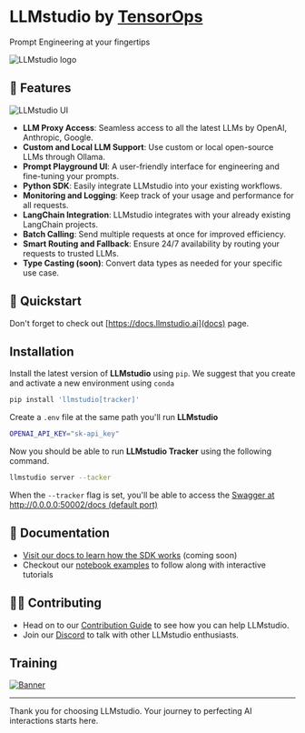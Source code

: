 # LLMstudio by [TensorOps](http://tensorops.ai "TensorOps")

Prompt Engineering at your fingertips

![LLMstudio logo](https://imgur.com/Xqsj6V2.gif)

## 🌟 Features

![LLMstudio UI](https://imgur.com/wrwiIUs.png)

- **LLM Proxy Access**: Seamless access to all the latest LLMs by OpenAI, Anthropic, Google.
- **Custom and Local LLM Support**: Use custom or local open-source LLMs through Ollama.
- **Prompt Playground UI**: A user-friendly interface for engineering and fine-tuning your prompts.
- **Python SDK**: Easily integrate LLMstudio into your existing workflows.
- **Monitoring and Logging**: Keep track of your usage and performance for all requests.
- **LangChain Integration**: LLMstudio integrates with your already existing LangChain projects.
- **Batch Calling**: Send multiple requests at once for improved efficiency.
- **Smart Routing and Fallback**: Ensure 24/7 availability by routing your requests to trusted LLMs.
- **Type Casting (soon)**: Convert data types as needed for your specific use case.

## 🚀 Quickstart

Don't forget to check out [https://docs.llmstudio.ai](docs) page.

## Installation

Install the latest version of **LLMstudio** using `pip`. We suggest that you create and activate a new environment using `conda`

```bash
pip install 'llmstudio[tracker]'
```

Create a `.env` file at the same path you'll run **LLMstudio**

```bash
OPENAI_API_KEY="sk-api_key"
```

Now you should be able to run **LLMstudio Tracker** using the following command.

```bash
llmstudio server --tacker
```

When the `--tracker` flag is set, you'll be able to access the [Swagger at http://0.0.0.0:50002/docs (default port)](http://0.0.0.0:50002/docs)

## 📖 Documentation

- [Visit our docs to learn how the SDK works](https://docs.LLMstudio.ai) (coming soon)
- Checkout our [notebook examples](https://github.com/TensorOpsAI/LLMstudio/tree/main/examples) to follow along with interactive tutorials

## 👨‍💻 Contributing

- Head on to our [Contribution Guide](https://github.com/TensorOpsAI/LLMstudio/tree/main/CONTRIBUTING.md) to see how you can help LLMstudio.
- Join our [Discord](https://discord.gg/GkAfPZR9wy) to talk with other LLMstudio enthusiasts.

## Training

[![Banner](https://imgur.com/XTRFZ4m.png)](https://www.tensorops.ai/llm-studio-workshop)

---

Thank you for choosing LLMstudio. Your journey to perfecting AI interactions starts here.
